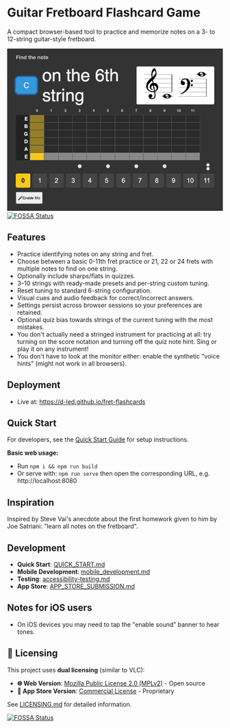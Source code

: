# Guitar Fretboard Flashcard Game

A compact browser-based tool to practice and memorize notes on a 3- to 12-string guitar-style fretboard.

![screenshot](./docs/img/app-screenshot-auto.png)
[![FOSSA Status](https://app.fossa.com/api/projects/git%2Bgithub.com%2Fd-led%2Ffret-flashcards.svg?type=shield)](https://app.fossa.com/projects/git%2Bgithub.com%2Fd-led%2Ffret-flashcards?ref=badge_shield)

## Features

- Practice identifying notes on any string and fret.
- Choose between a basic 0-11th fret practice or 21, 22 or 24 frets with multiple notes to find on one string.
- Optionally include sharps/flats in quizzes.
- 3–10 strings with ready-made presets and per-string custom tuning.
- Reset tuning to standard 6-string configuration.
- Visual cues and audio feedback for correct/incorrect answers.
- Settings persist across browser sessions so your preferences are retained.
- Optional quiz bias towards strings of the current tuning with the most mistakes.
- You don't actually need a stringed instrument for practicing at all: try turning on the score notation and turning off the quiz note hint. Sing or play it on any instrument!
- You don't have to look at the monitor either: enable the synthetic "voice hints" (might not work in all browsers).

## Deployment

- Live at: https://d-led.github.io/fret-flashcards

## Quick Start

For developers, see the [Quick Start Guide](./docs/development/QUICK_START.md) for setup instructions.

**Basic web usage:**
- Run `npm i && npm run build`
- Or serve with: `npm run serve` then open the corresponding URL, e.g. http://localhost:8080

## Inspiration

Inspired by Steve Vai's anecdote about the first homework given to him by Joe Satriani: "learn all notes on the fretboard".

## Development

- **Quick Start**: [QUICK_START.md](./docs/development/QUICK_START.md)
- **Mobile Development**: [mobile_development.md](./docs/development/mobile_development.md)
- **Testing**: [accessibility-testing.md](./docs/development/accessibility-testing.md)
- **App Store**: [APP_STORE_SUBMISSION.md](./docs/development/APP_STORE_SUBMISSION.md)

## Notes for iOS users

- On iOS devices you may need to tap the "enable sound" banner to hear tones.

## 📄 Licensing

This project uses **dual licensing** (similar to VLC):

- **🌐 Web Version**: [Mozilla Public License 2.0 (MPLv2)](LICENSE) - Open source
- **📱 App Store Version**: [Commercial License](LICENSE-COMMERCIAL) - Proprietary

See [LICENSING.md](docs/development/LICENSING.md) for detailed information.

[![FOSSA Status](https://app.fossa.com/api/projects/git%2Bgithub.com%2Fd-led%2Ffret-flashcards.svg?type=large)](https://app.fossa.com/projects/git%2Bgithub.com%2Fd-led%2Ffret-flashcards?ref=badge_large)
